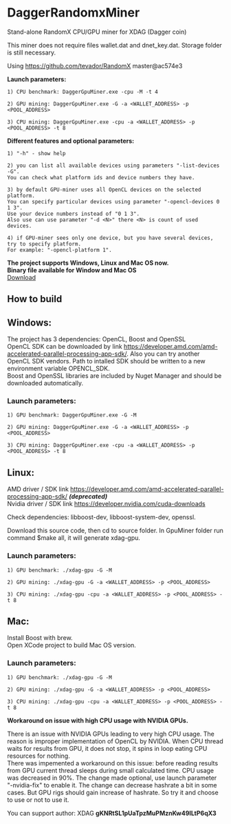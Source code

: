 # DaggerRandomxMiner
Stand-alone RandomX CPU/GPU miner for XDAG (Dagger coin)

This miner does not require files wallet.dat and dnet_key.dat. Storage folder is still necessary.

Using https://github.com/tevador/RandomX master@ac574e3

**Launch parameters:**

	1) CPU benchmark: DaggerGpuMiner.exe -cpu -M -t 4  
	
	2) GPU mining: DaggerGpuMiner.exe -G -a <WALLET_ADDRESS> -p <POOL_ADDRESS>  
	
	3) CPU mining: DaggerGpuMiner.exe -cpu -a <WALLET_ADDRESS> -p <POOL_ADDRESS> -t 8  
	
**Different features and optional parameters:**

	1) "-h" - show help
	
	2) you can list all available devices using parameters "-list-devices -G". 
	You can check what platform ids and device numbers they have.
	
	3) by default GPU-miner uses all OpenCL devices on the selected platform. 
	You can specify particular devices using parameter "-opencl-devices 0 1 3". 
	Use your device numbers instead of "0 1 3".
	Also use can use parameter "-d <N>" there <N> is count of used devices.
	
	4) if GPU-miner sees only one device, but you have several devices, try to specify platform. 
	For example: "-opencl-platform 1".
	
	
**The project supports Windows, Linux and Mac OS now.**   
**Binary file available for Window and Mac OS**  
[Download](https://github.com/jonano614/DaggerGpuMiner/releases)  


## How to build

## Windows:  
The project has 3 dependencies: OpenCL, Boost and OpenSSL  
OpenCL SDK can be downloaded by link https://developer.amd.com/amd-accelerated-parallel-processing-app-sdk/. Also you can try another OpenCL SDK vendors. Path to intalled SDK should be written to a new environment variable OPENCL_SDK.  
Boost and OpenSSL libraries are included by Nuget Manager and should be downloaded automatically.

### Launch parameters:

	1) GPU benchmark: DaggerGpuMiner.exe -G -M  
	
	2) GPU mining: DaggerGpuMiner.exe -G -a <WALLET_ADDRESS> -p <POOL_ADDRESS>  
	
	3) CPU mining: DaggerGpuMiner.exe -cpu -a <WALLET_ADDRESS> -p <POOL_ADDRESS> -t 8  


## Linux: 
AMD driver / SDK link https://developer.amd.com/amd-accelerated-parallel-processing-app-sdk/ ***(deprecated)***   
Nvidia driver / SDK link https://developer.nvidia.com/cuda-downloads  

Check dependencies: libboost-dev, libboost-system-dev, openssl.  

Download this source code, then cd to source folder. In GpuMiner folder run command $make all, it will generate xdag-gpu.  

### Launch parameters:

	1) GPU benchmark: ./xdag-gpu -G -M
	
	2) GPU mining: ./xdag-gpu -G -a <WALLET_ADDRESS> -p <POOL_ADDRESS>
	
	3) CPU mining: ./xdag-gpu -cpu -a <WALLET_ADDRESS> -p <POOL_ADDRESS> -t 8
	

## Mac:  
Install Boost with brew.  
Open XCode project to build Mac OS version.  

### Launch parameters:
	1) GPU benchmark: ./xdag-gpu -G -M
	
	2) GPU mining: ./xdag-gpu -G -a <WALLET_ADDRESS> -p <POOL_ADDRESS>
	
	3) CPU mining: ./xdag-gpu -cpu -a <WALLET_ADDRESS> -p <POOL_ADDRESS> -t 8
	

**Workaround on issue with high CPU usage with NVIDIA GPUs.**  

There is an issue with NVIDIA GPUs leading to very high CPU usage. The reason is improper implementation of OpenCL by NVIDIA. When CPU thread waits for results from GPU, it does not stop, it spins in loop eating CPU resources for nothing.  
There was impemented a workaround on this issue: before reading results from GPU current thread sleeps during small calculated time. CPU usage was decreased in 90%. The change made optional, use launch parameter "-nvidia-fix" to enable it. The change can decrease hashrate a bit in some cases. But GPU rigs should gain increase of hashrate. So try it and choose to use or not to use it.

You can support author: XDAG  **gKNRtSL1pUaTpzMuPMznKw49ILtP6qX3**
